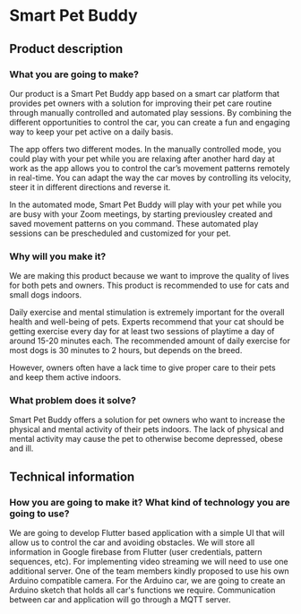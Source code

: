 # Smart Pet Buddy

## Product description 

### What you are going to make? 

Our product is a Smart Pet Buddy app based on a smart car platform that provides pet owners with a solution for improving their pet care routine through manually controlled and automated play sessions. By combining the different opportunities to control the car, you can create a fun and engaging way to keep your pet active on a daily basis. 

The app offers two different modes. In the manually controlled mode, you could play with your pet while you are relaxing after another hard day at work as the app allows you to control the car’s movement patterns remotely in real-time. You can adapt the way the car moves by controlling its velocity, steer it in different directions and reverse it.

In the automated mode, Smart Pet Buddy will play with your pet while you are busy with your Zoom meetings, by starting previousley created and saved movement patterns on you command. These automated play sessions can be prescheduled and customized for your pet.

### Why will you make it? 

We are making this product because we want to improve the quality of lives for both pets and owners. This product is recommended to use for cats and small dogs indoors.

Daily exercise and mental stimulation is extremely important for the overall health and well-being of pets. Experts recommend that your cat should be getting exercise every day for at least two sessions of playtime a day of around 15-20 minutes each. 
The recommended amount of daily exercise for most dogs is 30 minutes to 2 hours, but depends on the breed.

However, owners often have a lack time to give proper care to their pets and keep them active indoors. 

### What problem does it solve? 

Smart Pet Buddy offers a solution for pet owners who want to increase the physical and mental activity of their pets indoors. The lack of physical and mental activity may cause the pet to otherwise become depressed, obese and ill. 

## Technical information

### How you are going to make it? What kind of technology you are going to use?

We are going to develop Flutter based application with a simple UI that will allow us to control the car and avoiding obstacles. 
We will store all information in Google firebase from Flutter (user credentials, pattern sequences, etc).
For implementing video streaming we will need to use one additional server. 
One of the team members kindly proposed to use his own Arduino compatible camera.
For the Arduino car, we are going to create an Arduino sketch that holds all car's functions we require.
Communication between car and application will go through a MQTT server.




